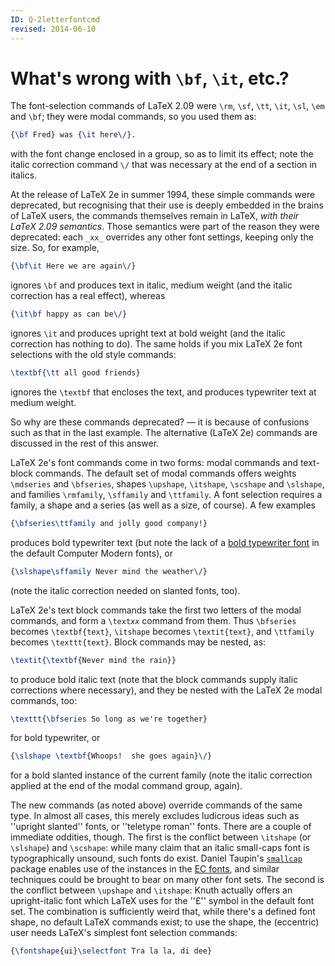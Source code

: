```yaml
---
ID: Q-2letterfontcmd
revised: 2014-06-10
---
```

# What's wrong with `\bf`, `\it`, etc.?

The font-selection commands of LaTeX 2.09 were `\rm`, `\sf`,
`\tt`, `\it`, `\sl`, `\em` and `\bf`; they were modal
commands, so you used them as:
```latex
{\bf Fred} was {\it here\/}.
```
with the font change enclosed in a group, so as to limit its effect;
note the italic correction command `\/` that was necessary at the
end of a section in italics.

At the release of LaTeX 2e in summer 1994, these simple commands were
deprecated, but recognising that their use is deeply embedded in the
brains of LaTeX users, the commands themselves remain in LaTeX,
_with their LaTeX 2.09 semantics_.  Those semantics were part of
the reason they were deprecated: each `_xx_` overrides
any other font settings, keeping only the size.  So, for example,
```latex
{\bf\it Here we are again\/}
```
ignores `\bf` and produces text in italic, medium weight (and the
italic correction has a real effect), whereas
```latex
{\it\bf happy as can be\/}
```
ignores `\it` and produces upright text at bold weight (and the
italic correction has nothing to do).  The same holds if you mix
LaTeX 2e font selections with the old style commands:
```latex
\textbf{\tt all good friends}
```
ignores the `\textbf` that encloses the text, and produces
typewriter text at medium weight.

So why are these commands deprecated?&nbsp;&mdash; it is because of confusions
such as that in the last example.  The alternative (LaTeX 2e)
commands are discussed in the rest of this answer.

LaTeX 2e's font commands come in two forms: modal commands and
text-block commands.  The default set of modal commands offers weights
`\mdseries` and `\bfseries`, shapes `\upshape`,
`\itshape`, `\scshape` and `\slshape`, and families
`\rmfamily`, `\sffamily` and `\ttfamily`.  A font selection
requires a family, a shape and a series (as well as a size, of
course).  A few examples
```latex
{\bfseries\ttfamily and jolly good company!}
```
produces bold typewriter text (but note the lack of a 
  [bold typewriter font](./FAQ-bold-extras.html)
in the default Computer Modern fonts), or
```latex
{\slshape\sffamily Never mind the weather\/}
```
(note the italic correction needed on slanted fonts, too).

LaTeX 2e's text block commands take the first two letters of the
modal commands, and form a `\text`_`xx`_ command from
them.  Thus `\bfseries` becomes `\textbf{text}`,
`\itshape` becomes `\textit{text}`, and `\ttfamily`
becomes `\texttt{text}`.  Block commands may be nested, as:
```latex
\textit{\textbf{Never mind the rain}}
```
to produce bold italic text (note that the block commands supply
italic corrections where necessary), and they be nested with the
LaTeX 2e modal commands, too:
```latex
\texttt{\bfseries So long as we're together}
```
for bold typewriter, or
```latex
{\slshape \textbf{Whoops!  she goes again}\/}
```
for a bold slanted instance of the current family (note the italic
correction applied at the end of the modal command group, again).

The new commands (as noted above) override commands of the same type.
In almost all cases, this merely excludes ludicrous ideas such as
''upright slanted'' fonts, or ''teletype roman'' fonts.  There are a
couple of immediate oddities, though.  The first is the conflict
between `\itshape` (or `\slshape`) and `\scshape`: while many
claim that an italic small-caps font is typographically unsound, such
fonts do exist.  Daniel Taupin's [`smallcap`](https://ctan.org/pkg/smallcap) package enables
use of the instances in the [EC fonts](./FAQ-ECfonts.html), and
similar techniques could be brought to bear on many other font sets.
The second is the conflict between `\upshape` and `\itshape`:
Knuth actually offers an upright-italic font which LaTeX uses for
the ''&#xa3;'' symbol in the default font set.  The combination is
sufficiently weird that, while there's a defined font shape, no
default LaTeX commands exist; to use the shape, the (eccentric) user
needs LaTeX's simplest font selection commands:
```latex
{\fontshape{ui}\selectfont Tra la la, di dee}
```


